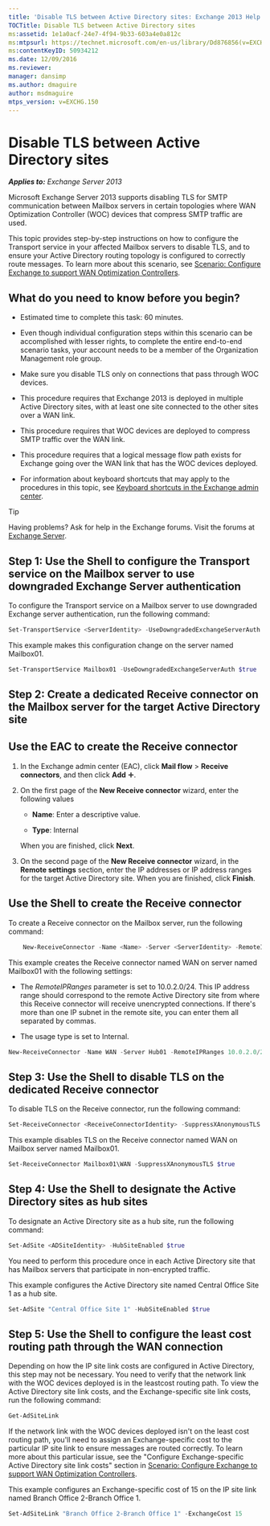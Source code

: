 ```yaml
---
title: 'Disable TLS between Active Directory sites: Exchange 2013 Help'
TOCTitle: Disable TLS between Active Directory sites
ms:assetid: 1e1a0acf-24e7-4f94-9b33-603a4e0a812c
ms:mtpsurl: https://technet.microsoft.com/en-us/library/Dd876856(v=EXCHG.150)
ms:contentKeyID: 50934212
ms.date: 12/09/2016
ms.reviewer: 
manager: dansimp
ms.author: dmaguire
author: msdmaguire
mtps_version: v=EXCHG.150
---
```


# Disable TLS between Active Directory sites

_**Applies to:** Exchange Server 2013_

Microsoft Exchange Server 2013 supports disabling TLS for SMTP communication between Mailbox servers in certain topologies where WAN Optimization Controller (WOC) devices that compress SMTP traffic are used.

This topic provides step-by-step instructions on how to configure the Transport service in your affected Mailbox servers to disable TLS, and to ensure your Active Directory routing topology is configured to correctly route messages. To learn more about this scenario, see [Scenario: Configure Exchange to support WAN Optimization Controllers](scenario-configure-exchange-to-support-wan-optimization-controllers-exchange-2013-help.md).

## What do you need to know before you begin?

  - Estimated time to complete this task: 60 minutes.

  - Even though individual configuration steps within this scenario can be accomplished with lesser rights, to complete the entire end-to-end scenario tasks, your account needs to be a member of the Organization Management role group.

  - Make sure you disable TLS only on connections that pass through WOC devices.

  - This procedure requires that Exchange 2013 is deployed in multiple Active Directory sites, with at least one site connected to the other sites over a WAN link.

  - This procedure requires that WOC devices are deployed to compress SMTP traffic over the WAN link.

  - This procedure requires that a logical message flow path exists for Exchange going over the WAN link that has the WOC devices deployed.

  - For information about keyboard shortcuts that may apply to the procedures in this topic, see [Keyboard shortcuts in the Exchange admin center](keyboard-shortcuts-in-the-exchange-admin-center-2013-help.md).

> [!TIP]
> Having problems? Ask for help in the Exchange forums. Visit the forums at [Exchange Server](https://go.microsoft.com/fwlink/p/?linkid=60612).

## Step 1: Use the Shell to configure the Transport service on the Mailbox server to use downgraded Exchange Server authentication

To configure the Transport service on a Mailbox server to use downgraded Exchange server authentication, run the following command:

```powershell
Set-TransportService <ServerIdentity> -UseDowngradedExchangeServerAuth $true
```

This example makes this configuration change on the server named Mailbox01.

```powershell
Set-TransportService Mailbox01 -UseDowngradedExchangeServerAuth $true
```

## Step 2: Create a dedicated Receive connector on the Mailbox server for the target Active Directory site

## Use the EAC to create the Receive connector

1. In the Exchange admin center (EAC), click **Mail flow** \> **Receive connectors**, and then click **Add** ![Add Icon](images/JJ218640.c1e75329-d6d7-4073-a27d-498590bbb558(EXCHG.150).gif "Add Icon").

2. On the first page of the **New Receive connector** wizard, enter the following values

      - **Name**: Enter a descriptive value.

      - **Type**: Internal

    When you are finished, click **Next**.

3. On the second page of the **New Receive connector** wizard, in the **Remote settings** section, enter the IP addresses or IP address ranges for the target Active Directory site. When you are finished, click **Finish**.

## Use the Shell to create the Receive connector

To create a Receive connector on the Mailbox server, run the following command:

```powershell
    New-ReceiveConnector -Name <Name> -Server <ServerIdentity> -RemoteIPRanges <IPAddressRange> -Internal
```

This example creates the Receive connector named WAN on server named Mailbox01 with the following settings:

  - The *RemoteIPRanges* parameter is set to 10.0.2.0/24. This IP address range should correspond to the remote Active Directory site from where this Receive connector will receive unencrypted connections. If there's more than one IP subnet in the remote site, you can enter them all separated by commas.

  - The usage type is set to Internal.

<!-- end list -->

```powershell
New-ReceiveConnector -Name WAN -Server Hub01 -RemoteIPRanges 10.0.2.0/24 -Internal
```

## Step 3: Use the Shell to disable TLS on the dedicated Receive connector

To disable TLS on the Receive connector, run the following command:

```powershell
Set-ReceiveConnector <ReceiveConnectorIdentity> -SuppressXAnonymousTLS $true
```

This example disables TLS on the Receive connector named WAN on Mailbox server named Mailbox01.

```powershell
Set-ReceiveConnector Mailbox01\WAN -SuppressXAnonymousTLS $true
```

## Step 4: Use the Shell to designate the Active Directory sites as hub sites

To designate an Active Directory site as a hub site, run the following command:

```powershell
Set-AdSite <ADSiteIdentity> -HubSiteEnabled $true
```

You need to perform this procedure once in each Active Directory site that has Mailbox servers that participate in non-encrypted traffic.

This example configures the Active Directory site named Central Office Site 1 as a hub site.

```powershell
Set-AdSite "Central Office Site 1" -HubSiteEnabled $true
```

## Step 5: Use the Shell to configure the least cost routing path through the WAN connection

Depending on how the IP site link costs are configured in Active Directory, this step may not be necessary. You need to verify that the network link with the WOC devices deployed is in the leastcost routing path. To view the Active Directory site link costs, and the Exchange-specific site link costs, run the following command:

```powershell
Get-AdSiteLink
```

If the network link with the WOC devices deployed isn't on the least cost routing path, you'll need to assign an Exchange-specific cost to the particular IP site link to ensure messages are routed correctly. To learn more about this particular issue, see the "Configure Exchange-specific Active Directory site link costs" section in [Scenario: Configure Exchange to support WAN Optimization Controllers](scenario-configure-exchange-to-support-wan-optimization-controllers-exchange-2013-help.md).

This example configures an Exchange-specific cost of 15 on the IP site link named Branch Office 2-Branch Office 1.

```powershell
Set-AdSiteLink "Branch Office 2-Branch Office 1" -ExchangeCost 15
```
